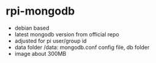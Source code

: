 # rpi-mongodb

- debian based
- latest mongodb version from official repo
- adjusted for pi user/group id
- data folder /data: mongodb.conf config file, db folder
- image about 300MB

